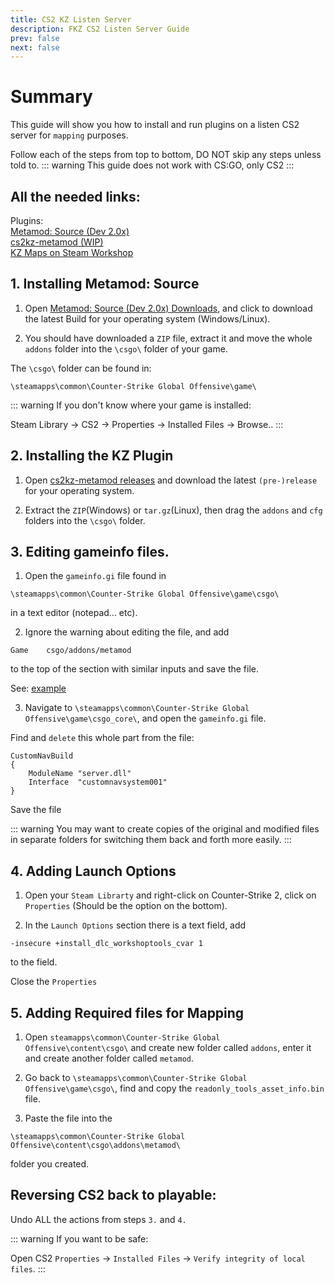 ```yaml
---
title: CS2 KZ Listen Server
description: FKZ CS2 Listen Server Guide 
prev: false
next: false
---
```


# Summary

This guide will show you how to install and run plugins on a listen CS2 server for `mapping` purposes. 

Follow each of the steps from top to bottom, DO NOT skip any steps unless told to.
::: warning
This guide does not work with CS:GO, only CS2
::: 

## All the needed links:

Plugins:
<br>[Metamod: Source (Dev 2.0x)](https://www.sourcemm.net/downloads.php/?branch=master)
<br>[cs2kz-metamod (WIP)](https://github.com/KZGlobalTeam/cs2kz-metamod)
<br>[KZ Maps on Steam Workshop](https://steamcommunity.com/workshop/browse/?appid=730&searchtext=kz_)


## 1. Installing Metamod: Source

1. Open [Metamod: Source (Dev 2.0x) Downloads](https://www.sourcemm.net/downloads.php/?branch=master), and click to download the latest Build for your operating system (Windows/Linux).

2. You should have downloaded a `ZIP` file, extract it and move the whole `addons` folder into the `\csgo\` folder of your game.

The `\csgo\` folder can be found in: 
```
\steamapps\common\Counter-Strike Global Offensive\game\
```

::: warning
If you don't know where your game is installed:

Steam Library -> CS2 -> Properties -> Installed Files -> Browse..
:::


## 2. Installing the KZ Plugin

1. Open [cs2kz-metamod releases](https://github.com/KZGlobalTeam/cs2kz-metamod/releases) and download the latest `(pre-)release` for your operating system.

2. Extract the `ZIP`(Windows) or `tar.gz`(Linux), then drag the `addons` and `cfg` folders into the `\csgo\` folder.


## 3. Editing gameinfo files. 

1. Open the `gameinfo.gi` file found in 
```
\steamapps\common\Counter-Strike Global Offensive\game\csgo\
```
 in a text editor (notepad... etc).

2. Ignore the warning about editing the file, and add 
```
Game    csgo/addons/metamod
``` 
to the top of the section with similar inputs and save the file.

See: [example](https://femboy.kz/images/gameinfo.png)

3. Navigate to `\steamapps\common\Counter-Strike Global Offensive\game\csgo_core\`, and open the `gameinfo.gi` file.

Find and `delete` this whole part from the file:
```
CustomNavBuild
{
    ModuleName "server.dll"
    Interface  "customnavsystem001"
}
```
Save the file

::: warning
You may want to create copies of the original and modified files in separate folders for switching them back and forth more easily.
:::


## 4. Adding Launch Options

1. Open your `Steam Librarty` and right-click on Counter-Strike 2, click on `Properties` (Should be the option on the bottom).

2. In the `Launch Options` section there is a text field, add 
```
-insecure +install_dlc_workshoptools_cvar 1
``` 
to the field.

Close the `Properties`


## 5. Adding Required files for Mapping

1. Open `steamapps\common\Counter-Strike Global Offensive\content\csgo\` and create new folder called `addons`, enter it and create another folder called `metamod`.

2. Go back to `\steamapps\common\Counter-Strike Global Offensive\game\csgo\`, find and copy the `readonly_tools_asset_info.bin` file.

3. Paste the file into the 

`\steamapps\common\Counter-Strike Global Offensive\content\csgo\addons\metamod\`

 folder you created.


## Reversing CS2 back to playable:

Undo ALL the actions from steps `3.` and `4.`

::: warning
If you want to be safe:

Open CS2 `Properties` -> `Installed Files` -> `Verify integrity of local files`.
:::